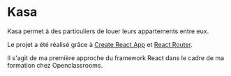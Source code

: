 # Kasa

Kasa permet à des particuliers de louer leurs appartements entre eux.

Le projet a été réalisé grâce à [Create React App](https://github.com/facebook/create-react-app) et [React Router](https://github.com/remix-run/react-router).

Il s'agit de ma première approche du framework React dans le cadre de ma formation chez Openclassrooms.